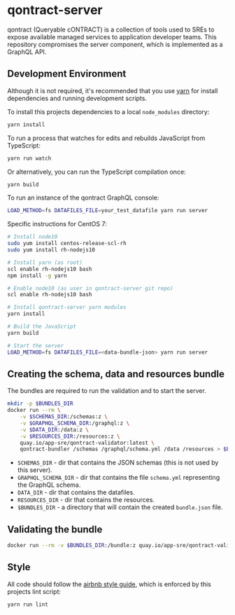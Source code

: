 # qontract-server

qontract (Queryable cONTRACT) is a collection of tools used to SREs to expose
available managed services to application developer teams. This repository
compromises the server component, which is implemented as a GraphQL API.

## Development Environment

Although it is not required, it's recommended that you use [yarn] for install
dependencies and running development scripts.

[yarn]: https://yarnpkg.com

To install this projects dependencies to a local `node_modules` directory:

```sh
yarn install
```

To run a process that watches for edits and rebuilds JavaScript from TypeScript:

```sh
yarn run watch
```

Or alternatively, you can run the TypeScript compilation once:

```sh
yarn build
```

To run an instance of the qontract GraphQL console:

```sh
LOAD_METHOD=fs DATAFILES_FILE=your_test_datafile yarn run server
```

Specific instructions for CentOS 7:

```sh
# Install node10
sudo yum install centos-release-scl-rh
sudo yum install rh-nodejs10

# Install yarn (as root)
scl enable rh-nodejs10 bash
npm install -g yarn

# Enable node10 (as user in qontract-server git repo)
scl enable rh-nodejs10 bash

# Install qontract-server yarn modules
yarn install

# Build the JavaScript
yarn build

# Start the server
LOAD_METHOD=fs DATAFILES_FILE=<data-bundle-json> yarn run server
```
## Creating the schema, data and resources bundle

The bundles are required to run the validation and to start the server.

```sh
mkdir -p $BUNDLES_DIR
docker run --rm \
    -v $SCHEMAS_DIR:/schemas:z \
    -v $GRAPHQL_SCHEMA_DIR:/graphql:z \
    -v $DATA_DIR:/data:z \
    -v $RESOURCES_DIR:/resources:z \
    quay.io/app-sre/qontract-validator:latest \
    qontract-bundler /schemas /graphql/schema.yml /data /resources > $BUNDLES_DIR/bundle.json
```

* `SCHEMAS_DIR` - dir that contains the JSON schemas (this is not used by this server).
* `GRAPHQL_SCHEMA_DIR` - dir that contains the file `schema.yml` representing the GraphQL schema.
* `DATA_DIR` - dir that contains the datafiles.
* `RESOURCES_DIR` - dir that contains the resources.
* `$BUNDLES_DIR` - a directory that will contain the created `bundle.json` file.

## Validating the bundle

```sh
docker run --rm -v $BUNDLES_DIR:/bundle:z quay.io/app-sre/qontract-validator:latest qontract-validator --only-errors /bundle/bundle.json
```

## Style

All code should follow the [airbnb style guide], which is enforced by this
projects lint script:

[airbnb style guide]: https://github.com/airbnb/javascript

```sh
yarn run lint
```

